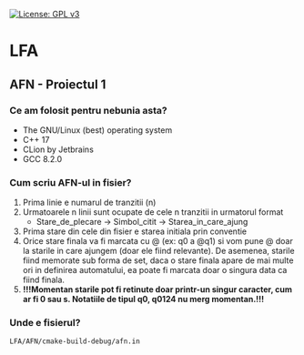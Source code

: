 [![License: GPL v3](https://img.shields.io/badge/License-GPLv3-blue.svg)](https://www.gnu.org/licenses/gpl-3.0)

# LFA

## AFN - Proiectul 1

### Ce am folosit pentru nebunia asta?
* The GNU/Linux (best) operating system
* C++ 17
* CLion by Jetbrains 
* GCC 8.2.0

### Cum scriu AFN-ul in fisier?

1. Prima linie e numarul de tranzitii (n)
2. Urmatoarele n linii sunt ocupate de cele n tranzitii in urmatorul format
    * Stare_de_plecare	->	Simbol_citit	->	Starea_in_care_ajung
3. Prima stare din cele din fisier e starea initiala prin conventie
4. Orice stare finala va fi marcata cu @ (ex: q0 a @q1) si vom pune @ doar la starile in care ajungem (doar ele fiind relevante). De asemenea, starile fiind memorate sub forma de set, daca o stare finala apare de mai multe ori in definirea automatului, ea poate fi marcata doar o singura data ca fiind finala.
5. **!!!Momentan starile pot fi retinute doar printr-un singur caracter, cum ar fi 0 sau s. Notatiile de tipul q0, q0124 nu merg momentan.!!!**

### Unde e fisierul?

`LFA/AFN/cmake-build-debug/afn.in`
